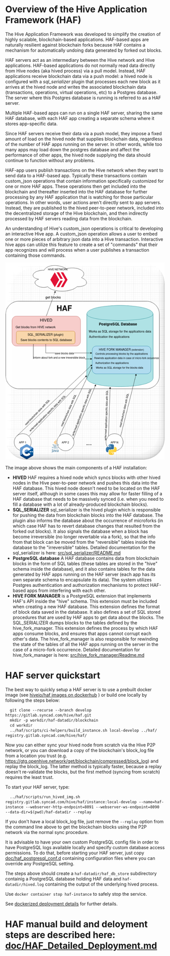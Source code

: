 # Overview of the Hive Application Framework (HAF)
The Hive Application Framework was developed to simplify the creation of highly scalable, blockchain-based applications. HAF-based apps are naturally resilient against blockchain forks because HAF contains a mechanism for automatically undoing data generated by forked out blocks.

HAF servers act as an intermediary between the Hive network and Hive applications. HAF-based applications do not normally read data directly from Hive nodes (aka hived process) via a pull model. Instead, HAF applications receive blockchain data via a push model: a hived node is configured with a *sql_serializer* plugin that processes each new block as it arrives at the hived node and writes the associated blockchain data (transactions, operations, virtual operations, etc) to a Postgres database. The server where this Postgres database is running is referred to as a HAF server.

Multiple HAF-based apps can run on a single HAF server, sharing the same HAF database, with each HAF app creating a separate schema where it stores app-specific data.

Since HAF servers receive their data via a push model, they impose a fixed amount of load on the hived node that supplies blockchain data, regardless of the number of HAF apps running on the server. In other words, while too many apps may load down the postgres database and affect the performance of other apps, the hived node supplying the data should continue to function without any problems.

HAF-app users publish transactions on the Hive network when they want to send data to a HAF-based app. Typically these transactions contain custom_json operations that contain information specifically customized for one or more HAF apps. These operations then get included into the blockchain and thereafter inserted into the HAF database for further processing by any HAF application that is watching for those particular operations. In other words, user actions aren't directly sent to app servers. Instead, they are published to the hived peer-to-peer network, included into the decentralized storage of the Hive blockchain, and then indirectly processed by HAF servers reading data from the blockchain.

An understanding of Hive's custom_json operations is critical to developing an interactive Hive app. A custom_json operation allows a user to embed one or more pieces of arbitrary json data into a Hive transaction. Interactive hive apps can utilize this feature to create a set of "commands" that their app recognizes and will process when a user publishes a transaction containing those commands.

![alt text](./doc/c2_haf.png)

The image above shows the main components of a HAF installation:
* **HIVED**
  HAF requires a hived node which syncs blocks with other hived nodes in the Hive peer-to-peer network and pushes this data into the HAF database. This hived node doesn't need to be located on the HAF server itself, although in some cases this may allow for faster filling of a HAF database that needs to be massively synced (i.e. when you need to fill a database with a lot of already-produced blockchain blocks).
* **SQL_SERIALIZER**
  sql_serializer is the hived plugin which is responsible for pushing the data from blockchain blocks into the HAF database. The plugin also informs the database about the occurrence of microforks (in which case HAF has to revert database changes that resulted from the forked out blocks). It also signals the database when a block has become irreversible (no longer revertable via a fork), so that the info from that block can be moved from the "reversible" tables inside the database to the "irreversible" tables.
  Detailed documentation for the sql_serializer is here: [src/sql_serializer/README.md](./src/sql_serializer/README.md)
* **PostgreSQL database**
  A HAF database contains data from blockchain blocks in the form of SQL tables (these tables are stored in the "hive" schema inside the database), and it also contains tables for the data generated by HAF apps running on the HAF server (each app has its own separate schema to encapsulate its data). The system utilizes Postgres authentication and authorization mechanisms to protect HAF-based apps from interfering with each other.
* **HIVE FORK MANAGER** is a PostgreSQL extension that implements HAF's API inside the "hive" schema. This extension must be included when creating a new HAF database. This extension defines the format of block data saved in the database. It also defines a set of SQL stored procedures that are used by HAF apps to get data about the blocks. The SQL_SERIALIZER dumps blocks to the tables defined by the hive_fork_manager. This extension defines the process by which HAF apps consume blocks, and ensures that apps cannot corrupt each other's data. The hive_fork_manager is also responsible for rewinding the state of the tables of all the HAF apps running on the server in the case of a micro-fork occurrence. Detailed documentation for hive_fork_manager is here: [src/hive_fork_manager/Readme.md](./src/hive_fork_manager/Readme.md)

# HAF server quickstart

The best way to quickly setup a HAF server is to use a prebuilt docker image (see [hiveio/haf images on dockerhub](https://hub.docker.com/r/hiveio/haf ) ) or build one locally by following the steps below:

```
  git clone --recurse --branch develop https://gitlab.syncad.com/hive/haf.git
  mkdir -p workdir/haf-datadir/blockchain
  cd workdir
  ../haf/scripts/ci-helpers/build_instance.sh local-develop ../haf/ registry.gitlab.syncad.com/hive/haf/
```

Now you can either sync your hived node from scratch via the Hive P2P network, or you can download a copy of the blockchain's block_log file from a location you trust (e.g. https://gtg.openhive.network/get/blockchain/compressed/block_log) and replay the block_log. The latter method is typically faster, because a replay doesn't re-validate the blocks, but the first method (syncing from scratch) requires the least trust.

To start your HAF server, type:

```
  ../haf/scripts/run_hived_img.sh registry.gitlab.syncad.com/hive/haf/instance:local-develop --name=haf-instance --webserver-http-endpoint=8091 --webserver-ws-endpoint=8090  --data-dir=$(pwd)/haf-datadir --replay
```

If you don't have a local block_log file, just remove the `--replay` option from the command line above to get the blockchain blocks using the P2P network via the normal sync procedure.

It is advisable to have your own custom PostgreSQL config file in order to have PostgreSQL logs available locally and specify custom database access permissions. To do that, before starting your HAF server, just copy [doc/haf_postgresql_conf.d](./doc/haf_postgresql_conf.d) containing configuration files where you can override any PostgreSQL setting.

The steps above should create a `haf-datadir/haf_db_store` subdirectory containig a PostgreSQL database holding HAF data and `haf-datadir/hived.log` containing the output of the underlying hived process.

Use `docker container stop haf-instance` to safely stop the service.

See [dockerized deployment details](./doc/HAF_Detailed_Deployment.md#building-and-deploying-haf-inside-a-docker-container) for further details.

# HAF manual build and deloyment steps are described here: [doc/HAF_Detailed_Deployment.md](./doc/HAF_Detailed_Deployment.md)
